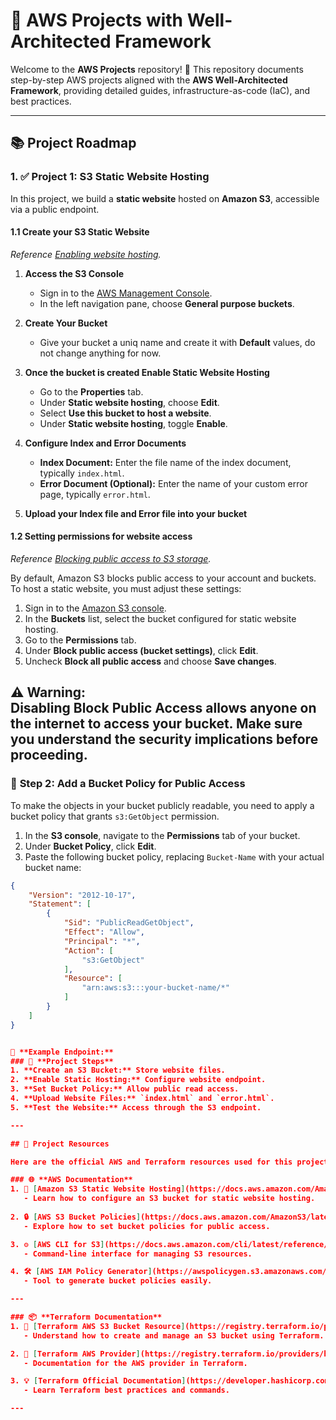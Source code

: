 # 🚀 AWS Projects with Well-Architected Framework

Welcome to the **AWS Projects** repository! 🎯 This repository documents step-by-step AWS projects aligned with the **AWS Well-Architected Framework**, providing detailed guides, infrastructure-as-code (IaC), and best practices.

---

## 📚 Project Roadmap

### 1. ✅ **Project 1: S3 Static Website Hosting**  

In this project, we build a **static website** hosted on **Amazon S3**, accessible via a public endpoint.

#### **1.1 Create your S3 Static Website**
*Reference [Enabling website hosting](https://docs.aws.amazon.com/AmazonS3/latest/userguide/EnableWebsiteHosting.html).*

1. **Access the S3 Console**
   - Sign in to the [AWS Management Console](https://console.aws.amazon.com/s3/).
   - In the left navigation pane, choose **General purpose buckets**.

2. **Create Your Bucket**
   - Give your bucket a uniq name and create it with **Default** values, do not change anything for now. 

3. **Once the bucket is created Enable Static Website Hosting**
   - Go to the **Properties** tab.
   - Under **Static website hosting**, choose **Edit**.
   - Select **Use this bucket to host a website**.
   - Under **Static website hosting**, toggle **Enable**.

4. **Configure Index and Error Documents**
   - **Index Document:** Enter the file name of the index document, typically `index.html`.  
   - **Error Document (Optional):** Enter the name of your custom error page, typically `error.html`.  

5. **Upload your Index file and Error file into your bucket**

#### **1.2 Setting permissions for website access**
*Reference [Blocking public access to S3 storage](https://docs.aws.amazon.com/AmazonS3/latest/userguide/access-control-block-public-access.html).*

By default, Amazon S3 blocks public access to your account and buckets. To host a static website, you must adjust these settings:

1. Sign in to the [Amazon S3 console](https://console.aws.amazon.com/s3/).
2. In the **Buckets** list, select the bucket configured for static website hosting.
3. Go to the **Permissions** tab.
4. Under **Block public access (bucket settings)**, click **Edit**.
5. Uncheck **Block all public access** and choose **Save changes**.

⚠️ **Warning:**  
Disabling Block Public Access allows anyone on the internet to access your bucket. Make sure you understand the security implications before proceeding. 
---

### 📜 **Step 2: Add a Bucket Policy for Public Access**

To make the objects in your bucket publicly readable, you need to apply a bucket policy that grants `s3:GetObject` permission.

1. In the **S3 console**, navigate to the **Permissions** tab of your bucket.
2. Under **Bucket Policy**, click **Edit**.
3. Paste the following bucket policy, replacing `Bucket-Name` with your actual bucket name:

```json
{
    "Version": "2012-10-17",
    "Statement": [
        {
            "Sid": "PublicReadGetObject",
            "Effect": "Allow",
            "Principal": "*",
            "Action": [
                "s3:GetObject"
            ],
            "Resource": [
                "arn:aws:s3:::your-bucket-name/*"
            ]
        }
    ]
}


📄 **Example Endpoint:**  
### 📄 **Project Steps**
1. **Create an S3 Bucket:** Store website files.  
2. **Enable Static Hosting:** Configure website endpoint.  
3. **Set Bucket Policy:** Allow public read access.  
4. **Upload Website Files:** `index.html` and `error.html`.  
5. **Test the Website:** Access through the S3 endpoint.

---

## 📜 Project Resources

Here are the official AWS and Terraform resources used for this project:

### 🌐 **AWS Documentation**
1. 📖 [Amazon S3 Static Website Hosting](https://docs.aws.amazon.com/AmazonS3/latest/userguide/WebsiteHosting.html)  
   - Learn how to configure an S3 bucket for static website hosting.
   
2. 🔒 [AWS S3 Bucket Policies](https://docs.aws.amazon.com/AmazonS3/latest/userguide/example-bucket-policies.html)  
   - Explore how to set bucket policies for public access.

3. ⚙️ [AWS CLI for S3](https://docs.aws.amazon.com/cli/latest/reference/s3/index.html)  
   - Command-line interface for managing S3 resources.

4. 🛠️ [AWS IAM Policy Generator](https://awspolicygen.s3.amazonaws.com/policygen.html)  
   - Tool to generate bucket policies easily.

---

### 📦 **Terraform Documentation**
1. 📗 [Terraform AWS S3 Bucket Resource](https://registry.terraform.io/providers/hashicorp/aws/latest/docs/resources/s3_bucket)  
   - Understand how to create and manage an S3 bucket using Terraform.

2. 📝 [Terraform AWS Provider](https://registry.terraform.io/providers/hashicorp/aws/latest/docs)  
   - Documentation for the AWS provider in Terraform.

3. 💡 [Terraform Official Documentation](https://developer.hashicorp.com/terraform)  
   - Learn Terraform best practices and commands.

---
